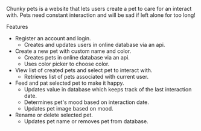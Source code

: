Chunky pets is a website that lets users create a pet to care for an interact with. Pets need constant interaction and will be sad if left alone for too long!

Features
  - Register an account and login.
    - Creates and updates users in online database via an api.
  - Create a new pet with custom name and color.
    - Creates pets in online database via an api.
    - Uses color picker to choose color.
  - View list of created pets and select pet to interact with.
    - Retrieves list of pets associated with current user.
  - Feed and pat selected pet to make it happy.
    - Updates value in database which keeps track of the last interaction date.
    - Determines pet's mood based on interaction date.
    - Updates pet image based on mood.
  - Rename or delete selected pet.
    - Updates pet name or removes pet from database.